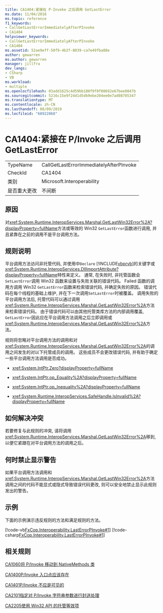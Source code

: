 ```yaml
---
title: CA1404:紧接在 P-Invoke 之后调用 GetLastError
ms.date: 11/04/2016
ms.topic: reference
f1_keywords:
- CallGetLastErrorImmediatelyAfterPInvoke
- CA1404
helpviewer_keywords:
- CallGetLastErrorImmediatelyAfterPInvoke
- CA1404
ms.assetid: 52ae9eff-50f9-4b2f-8039-ca7e49fba88e
author: gewarren
ms.author: gewarren
manager: jillfra
dev_langs:
- CSharp
- VB
ms.workload:
- multiple
ms.openlocfilehash: 03add1625c4d59bb180f9f0f08692e67bee8047b
ms.sourcegitcommit: 5216c15e9f24d1d5db9ebe204ee0e7ad08705347
ms.translationtype: MT
ms.contentlocale: zh-CN
ms.lasthandoff: 08/09/2019
ms.locfileid: "68922068"
---
```

# <a name="ca1404-call-getlasterror-immediately-after-pinvoke"></a>CA1404:紧接在 P/Invoke 之后调用 GetLastError

|||
|-|-|
|TypeName|CallGetLastErrorImmediatelyAfterPInvoke|
|CheckId|CA1404|
|类别|Microsoft.Interoperability|
|是否重大更改|不间断|

## <a name="cause"></a>原因

对<xref:System.Runtime.InteropServices.Marshal.GetLastWin32Error%2A?displayProperty=fullName>方法或等效的 Win32 `GetLastError`函数进行调用, 并且紧靠在之前的调用不是平台调用方法。

## <a name="rule-description"></a>规则说明
平台调用方法访问非托管代码, 并使用中`Declare` [!INCLUDE[vbprvb](../code-quality/includes/vbprvb_md.md)]的关键字或<xref:System.Runtime.InteropServices.DllImportAttribute?displayProperty=fullName>特性来定义。 通常, 在失败时, 非托管函数会`SetLastError`调用 Win32 函数来设置与失败关联的错误代码。 Failed 函数的调用方调用 Win32 `GetLastError`函数来检索错误代码, 并确定失败的原因。 错误代码在每个线程的基础上维护, 并在下一次调用`SetLastError`时被覆盖。 调用失败的平台调用方法后, 托管代码可以通过调用<xref:System.Runtime.InteropServices.Marshal.GetLastWin32Error%2A>方法来检索错误代码。 由于错误代码可以由其他托管类库方法的内部调用覆盖, `GetLastError`因此应在平台调用方法调用之后立即调用或<xref:System.Runtime.InteropServices.Marshal.GetLastWin32Error%2A>方法。

规则将忽略对平台调用方法的调用和对<xref:System.Runtime.InteropServices.Marshal.GetLastWin32Error%2A>的调用之间发生的对以下托管成员的调用。 这些成员不会更改错误代码, 并有助于确定一些平台调用方法调用是否成功。

- <xref:System.IntPtr.Zero?displayProperty=fullName>

- <xref:System.IntPtr.op_Equality%2A?displayProperty=fullName>

- <xref:System.IntPtr.op_Inequality%2A?displayProperty=fullName>

- <xref:System.Runtime.InteropServices.SafeHandle.IsInvalid%2A?displayProperty=fullName>

## <a name="how-to-fix-violations"></a>如何解决冲突
若要修复与此规则的冲突, 请将调用<xref:System.Runtime.InteropServices.Marshal.GetLastWin32Error%2A>移到, 以便它紧跟在对平台调用方法的调用之后。

## <a name="when-to-suppress-warnings"></a>何时禁止显示警告
如果平台调用方法调用和<xref:System.Runtime.InteropServices.Marshal.GetLastWin32Error%2A>方法调用之间的代码不能显式或隐式导致错误代码更改, 则可以安全地禁止显示此规则发出的警告。

## <a name="example"></a>示例
下面的示例演示违反规则的方法和满足规则的方法。

[!code-vb[FxCop.Interoperability.LastErrorPInvoke#1](../code-quality/codesnippet/VisualBasic/ca1404-call-getlasterror-immediately-after-p-invoke_1.vb)]
[!code-csharp[FxCop.Interoperability.LastErrorPInvoke#1](../code-quality/codesnippet/CSharp/ca1404-call-getlasterror-immediately-after-p-invoke_1.cs)]

## <a name="related-rules"></a>相关规则
[CA1060将 P/Invoke 移动到 NativeMethods 类](../code-quality/ca1060-move-p-invokes-to-nativemethods-class.md)

[CA1400P/Invoke 入口点应该存在](../code-quality/ca1400-p-invoke-entry-points-should-exist.md)

[CA1401P/Invoke 不应是可见的](../code-quality/ca1401-p-invokes-should-not-be-visible.md)

[CA2101指定对 P/Invoke 字符串参数进行封送处理](../code-quality/ca2101-specify-marshaling-for-p-invoke-string-arguments.md)

[CA2205使用 Win32 API 的托管等效项](../code-quality/ca2205-use-managed-equivalents-of-win32-api.md)